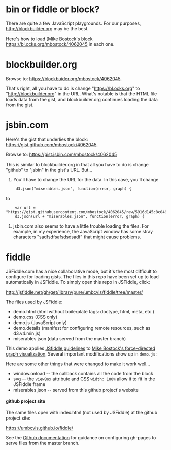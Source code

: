# bin or fiddle or block?

There are quite a few JavaScript playgrounds.  For our purposes, <http://blockbuilder.org> may be the best.

Here's how to load [Mike Bostock's block <https://bl.ocks.org/mbostock/4062045> in each one.

# blockbuilder.org

Browse to: <https://blockbuider.org/mbostock/4062045>.  

That's right, all you have to do is change "https://bl.ocks.org" to "http://blockbuilder.org" in the URL.  What's notable is that the HTML file loads data from the gist, and blockbuilder.org continues loading the data from the gist.

# jsbin.com

Here's the gist that underlies the block: <https://gist.github.com/mbostock/4062045>.

Browse to: https://gist.jsbin.com/mbostock/4062045

This is similar to blockbuilder.org in that all you have to do is change "github" to "jsbin" in the gist's URL. But...

1. You'll have to change the URL for the data. In this case, you'll change

        d3.json("miserables.json", function(error, graph) {

to

        var url = "https://gist.githubusercontent.com/mbostock/4062045/raw/5916d145c8c048a6e3086915a6be464467391c62/";
        d3.json(url + "miserables.json", function(error, graph) {
  
1. jsbin.com also seems to have a little trouble loading the files. For example, in my experience, the JavaScript window has some stray characters "sadfsdfsafsdsdsadf" that might cause problems.

# fiddle

JSFiddle.com has a nice collaborative mode, but it's the most difficult to configure for loading gists.  The files in this repo have been set up to load automatically in JSFiddle. To simply open this repo in JSFIddle, click:

<http://jsfiddle.net/gh/get/library/pure/umbcvis/fiddle/tree/master/>

The files used by JSFiddle:

* demo.html (html without boilerplate tags: doctype, html, meta, etc.)
* demo.css (CSS only)
* demo.js (JavaScript only)
* demo.details (manifest for configuring remote resources, such as d3.v4.min.js)
* miserables.json (data served from the master branch)

This demo applies <a href="http://doc.jsfiddle.net/use/github_read.html" target="_blank">JSfiddle guidelines</a> to [Mike Bostock's force-directed graph visualization](https://bl.ocks.org/mbostock/4064025).  Several important modifications show up in ```demo.js```:

Here are some other things that were changed to make it work well...

* window.onload -- the callback contains all the code from the block
* svg -- the ```viewBox``` attribute and CSS ```width: 100%``` allow it to fit in the JSFiddle frame
* miserables.json -- served from this github project's website

#### github project site

The same files open with index.html (not used by JSFiddle) at the github project site:

<https://umbcvis.github.io/fiddle/>

See the [Github documentation](https://help.github.com/articles/configuring-a-publishing-source-for-github-pages/)
for guidance on configuring gh-pages to serve files from the master branch.
